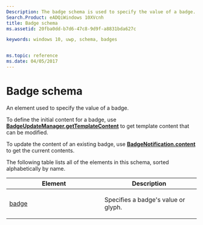 ```yaml
---
Description: The badge schema is used to specify the value of a badge.
Search.Product: eADQiWindows 10XVcnh
title: Badge schema
ms.assetid: 20fba0dd-b7d6-47c8-9d9f-a8831bda627c

keywords: windows 10, uwp, schema, badges


ms.topic: reference
ms.date: 04/05/2017
---
```


# Badge schema


An element used to specify the value of a badge.

To define the initial content for a badge, use [**BadgeUpdateManager.getTemplateContent**](https://msdn.microsoft.com/library/windows/apps/br208536) to get template content that can be modified.

To update the content of an existing badge, use [**BadgeNotification.content**](https://msdn.microsoft.com/library/windows/apps/br208528) to get the current contents.

The following table lists all of the elements in this schema, sorted alphabetically by name.

<table>
<colgroup>
<col width="50%" />
<col width="50%" />
</colgroup>
<thead>
<tr class="header">
<th>Element</th>
<th>Description</th>
</tr>
</thead>
<tbody>
<tr class="odd">
<td><a href="element-badge.md">badge</a> </td>
<td><p>Specifies a badge's value or glyph.</p></td>
</tr>
</tbody>
</table>

 

 

 



